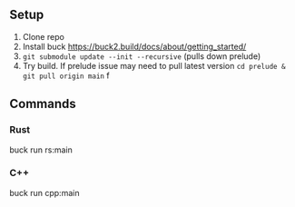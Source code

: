 ## Setup
1. Clone repo
2. Install buck https://buck2.build/docs/about/getting_started/
3. `git submodule update --init --recursive` (pulls down prelude)
4. Try build. If prelude issue may need to pull latest version `cd prelude & git pull origin main` f

## Commands

### Rust
  buck run rs:main

### C++
  buck run cpp:main

